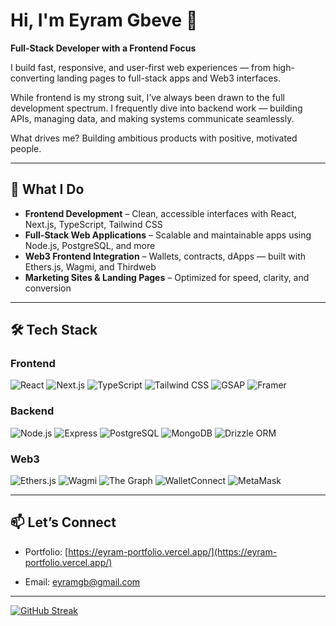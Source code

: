 # Hi, I'm Eyram Gbeve 👋  
**Full-Stack Developer with a Frontend Focus**

I build fast, responsive, and user-first web experiences — from high-converting landing pages to full-stack apps and Web3 interfaces.

While frontend is my strong suit, I’ve always been drawn to the full development spectrum. I frequently dive into backend work — building APIs, managing data, and making systems communicate seamlessly.

What drives me? Building ambitious products with positive, motivated people.

---

## 🚀 What I Do

- **Frontend Development** – Clean, accessible interfaces with React, Next.js, TypeScript, Tailwind CSS
- **Full-Stack Web Applications** – Scalable and maintainable apps using Node.js, PostgreSQL, and more
- **Web3 Frontend Integration** – Wallets, contracts, dApps — built with Ethers.js, Wagmi, and Thirdweb
- **Marketing Sites & Landing Pages** – Optimized for speed, clarity, and conversion

---

## 🛠️ Tech Stack

### Frontend
![React](https://img.shields.io/badge/-React-61DAFB?logo=react&logoColor=white&style=flat)
![Next.js](https://img.shields.io/badge/-Next.js-000000?logo=next.js&logoColor=white&style=flat)
![TypeScript](https://img.shields.io/badge/-TypeScript-3178C6?logo=typescript&logoColor=white&style=flat)
![Tailwind CSS](https://img.shields.io/badge/-Tailwind-06B6D4?logo=tailwindcss&logoColor=white&style=flat)
![GSAP](https://img.shields.io/badge/-GSAP-88CE02?style=flat&logo=data:image/svg+xml;base64,...) <!-- Replace with base64 or hosted icon if needed -->
![Framer](https://img.shields.io/badge/-Framer_Motion-0055FF?style=flat&logo=framer)

### Backend
![Node.js](https://img.shields.io/badge/-Node.js-339933?logo=node.js&logoColor=white&style=flat)
![Express](https://img.shields.io/badge/-Express-000000?logo=express&logoColor=white&style=flat)
![PostgreSQL](https://img.shields.io/badge/-PostgreSQL-336791?logo=postgresql&logoColor=white&style=flat)
![MongoDB](https://img.shields.io/badge/-MongoDB-47A248?logo=mongodb&logoColor=white&style=flat)
![Drizzle ORM](https://img.shields.io/badge/-Drizzle%20ORM-black?style=flat)

### Web3
![Ethers.js](https://img.shields.io/badge/-Ethers.js-24339B?style=flat)
![Wagmi](https://img.shields.io/badge/-Wagmi-000000?style=flat)
![The Graph](https://img.shields.io/badge/-The_Graph-6747ED?style=flat)
![WalletConnect](https://img.shields.io/badge/-WalletConnect-3B99FC?style=flat)
![MetaMask](https://img.shields.io/badge/-MetaMask-E27625?style=flat)

---

## 📫 Let’s Connect

- Portfolio: [https://eyram-portfolio.vercel.app/](https://eyram-portfolio.vercel.app/)

- Email: [eyramgb@gmail.com](mailto:eyramgb@gmail.com)

---

[![GitHub Streak](https://streak-stats.demolab.com/?user=Eyram-gb)](https://git.io/streak-stats)

